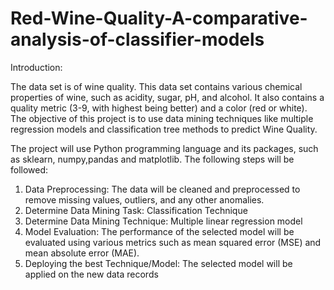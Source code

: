 # Red-Wine-Quality-A-comparative-analysis-of-classifier-models

Introduction:

The data set is of wine quality. This data set contains various chemical properties of wine, such as acidity, sugar, pH, and alcohol. It also contains a quality metric (3-9, with highest being better) and a color (red or white). The objective of this project is to use data mining techniques like multiple regression models and classification tree methods to predict Wine Quality.

The project will use Python programming language and its packages, such as sklearn, numpy,pandas and matplotlib. 
The following steps will be followed:
1. Data Preprocessing: The data will be cleaned and preprocessed to remove missing values, outliers, and any other anomalies.
2. Determine Data Mining Task: Classification Technique
3. Determine Data Mining Technique: Multiple linear regression model
4. Model Evaluation: The performance of the selected model will be evaluated using various metrics such as mean squared error (MSE) and mean absolute error (MAE).
5. Deploying the best Technique/Model: The selected model will be applied on the new data records
